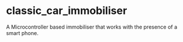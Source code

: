 # classic_car_immobiliser
A Microcontroller based immobiliser that works with the presence of a smart phone.
